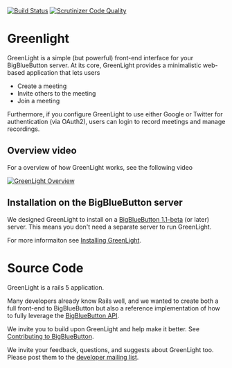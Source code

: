 [![Build Status](https://scrutinizer-ci.com/g/bigbluebutton/greenlight/badges/build.png?b=master)](https://scrutinizer-ci.com/g/bigbluebutton/greenlight/build-status/master)
[![Scrutinizer Code Quality](https://scrutinizer-ci.com/g/bigbluebutton/greenlight/badges/quality-score.png?b=master)](https://scrutinizer-ci.com/g/bigbluebutton/greenlight/?branch=master)

# Greenlight

GreenLight is a simple (but powerful) front-end interface for your BigBlueButton server.  At its core, GreenLight provides a minimalistic web-based application that lets users

  * Create a meeting
  * Invite others to the meeting
  * Join a meeting

Furthermore, if you configure GreenLight to use either Google or Twitter for authentication (via OAuth2), users can login to record meetings and manage recordings.

## Overview video

For a overview of how GreenLight works, see the following video

[![GreenLight Overview](https://img.youtube.com/vi/yGX3JCv7OVM/0.jpg)](https://youtu.be/yGX3JCv7OVM)


## Installation on the BigBlueButton server
We designed GreenLight to install on a [BigBlueButton 1.1-beta](http://docs.bigbluebutton.org/1.1/install.html) (or later) server.  This means you don't need a separate server to run GreenLight.

For more informaiton see [Installing GreenLight](http://docs.bigbluebutton.org/1.1/green-light.html).

# Source Code

GreenLight is a rails 5 application.   

Many developers already know Rails well, and we wanted to create both a full front-end to BigBlueButton but also a reference implementation of how to fully leverage the [BigBlueButton API](http://docs.bigbluebutton.org/dev/api.html).

We invite you to build upon GreenLight and help make it better.  See [Contributing to BigBlueButton](http://docs.bigbluebutton.org/support/faq.html#contributing-to-bigbluebutton).

We invite your feedback, questions, and suggests about GreenLight too.  Please post them to the [developer mailing list](https://groups.google.com/forum/#!forum/bigbluebutton-dev).

